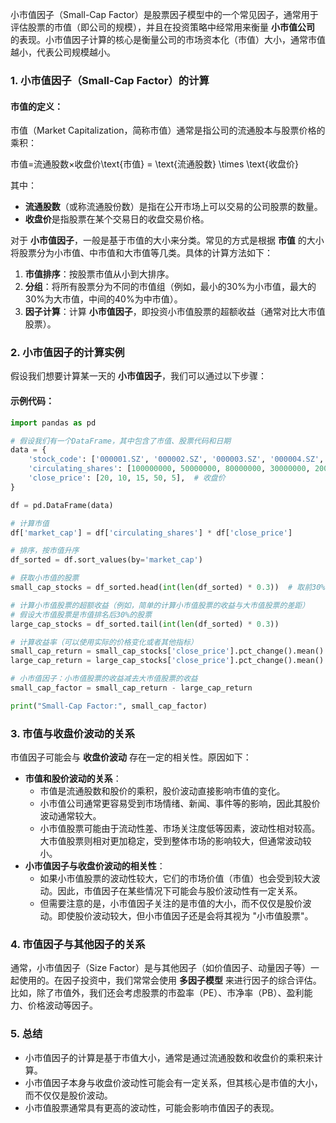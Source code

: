 小市值因子（Small-Cap Factor）是股票因子模型中的一个常见因子，通常用于评估股票的市值（即公司的规模），并且在投资策略中经常用来衡量 **小市值公司** 的表现。小市值因子计算的核心是衡量公司的市场资本化（市值）大小，通常市值越小，代表公司规模越小。

### 1. **小市值因子（Small-Cap Factor）的计算**

#### 市值的定义：

市值（Market Capitalization，简称市值）通常是指公司的流通股本与股票价格的乘积：

市值=流通股数×收盘价\text{市值} = \text{流通股数} \times \text{收盘价}

其中：

-   **流通股数**（或称流通股份数）是指在公开市场上可以交易的公司股票的数量。
-   **收盘价**是指股票在某个交易日的收盘交易价格。

对于 **小市值因子**，一般是基于市值的大小来分类。常见的方式是根据 **市值** 的大小将股票分为小市值、中市值和大市值等几类。具体的计算方法如下：

1.  **市值排序**：按股票市值从小到大排序。
2.  **分组**：将所有股票分为不同的市值组（例如，最小的30%为小市值，最大的30%为大市值，中间的40%为中市值）。
3.  **因子计算**：计算 **小市值因子**，即投资小市值股票的超额收益（通常对比大市值股票）。

### 2. **小市值因子的计算实例**

假设我们想要计算某一天的 **小市值因子**，我们可以通过以下步骤：

#### 示例代码：

```python
import pandas as pd

# 假设我们有一个DataFrame，其中包含了市值、股票代码和日期
data = {
    'stock_code': ['000001.SZ', '000002.SZ', '000003.SZ', '000004.SZ', '000005.SZ'],
    'circulating_shares': [100000000, 50000000, 80000000, 30000000, 200000000],  # 流通股数
    'close_price': [20, 10, 15, 50, 5],  # 收盘价
}

df = pd.DataFrame(data)

# 计算市值
df['market_cap'] = df['circulating_shares'] * df['close_price']

# 排序，按市值升序
df_sorted = df.sort_values(by='market_cap')

# 获取小市值的股票
small_cap_stocks = df_sorted.head(int(len(df_sorted) * 0.3))  # 取前30%为小市值股票

# 计算小市值股票的超额收益（例如，简单的计算小市值股票的收益与大市值股票的差距）
# 假设大市值股票是市值排名后30%的股票
large_cap_stocks = df_sorted.tail(int(len(df_sorted) * 0.3))

# 计算收益率（可以使用实际的价格变化或者其他指标）
small_cap_return = small_cap_stocks['close_price'].pct_change().mean()
large_cap_return = large_cap_stocks['close_price'].pct_change().mean()

# 小市值因子：小市值股票的收益减去大市值股票的收益
small_cap_factor = small_cap_return - large_cap_return

print("Small-Cap Factor:", small_cap_factor)
```

### 3. **市值与收盘价波动的关系**

市值因子可能会与 **收盘价波动** 存在一定的相关性。原因如下：

-   **市值和股价波动的关系**：
    -   市值是流通股数和股价的乘积，股价波动直接影响市值的变化。
    -   小市值公司通常更容易受到市场情绪、新闻、事件等的影响，因此其股价波动通常较大。
    -   小市值股票可能由于流动性差、市场关注度低等因素，波动性相对较高。大市值股票则相对更加稳定，受到整体市场的影响较大，但通常波动较小。
-   **小市值因子与收盘价波动的相关性**：
    -   如果小市值股票的波动性较大，它们的市场价值（市值）也会受到较大波动。因此，市值因子在某些情况下可能会与股价波动性有一定关系。
    -   但需要注意的是，小市值因子关注的是市值的大小，而不仅仅是股价波动。即使股价波动较大，但小市值因子还是会将其视为 "小市值股票"。

### 4. **市值因子与其他因子的关系**

通常，小市值因子（Size Factor）是与其他因子（如价值因子、动量因子等）一起使用的。在因子投资中，我们常常会使用 **多因子模型** 来进行因子的综合评估。比如，除了市值外，我们还会考虑股票的市盈率（PE）、市净率（PB）、盈利能力、价格波动等因子。

### 5. **总结**

-   小市值因子的计算是基于市值大小，通常是通过流通股数和收盘价的乘积来计算。
-   小市值因子本身与收盘价波动性可能会有一定关系，但其核心是市值的大小，而不仅仅是股价波动。
-   小市值股票通常具有更高的波动性，可能会影响市值因子的表现。